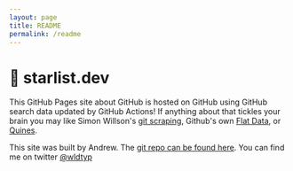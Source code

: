 ```yaml
---
layout: page
title: README
permalink: /readme
---
```


# 💫 starlist.dev

This GitHub Pages site about GitHub is hosted on GitHub using GitHub search data updated by GitHub Actions! If anything about that tickles your brain you may like Simon Willson's [git scraping](https://simonwillison.net/2020/Oct/9/git-scraping/), Github's own [Flat Data](https://octo.github.com/projects/flat-data), or [Quines](https://en.wikipedia.org/wiki/Quine_(computing)). 

This site was built by Andrew. The [git repo can be found here](https://github.com/wldtyp/starlist.dev). You can find me on twitter [@wldtyp](https://twitter.com/wldtyp)